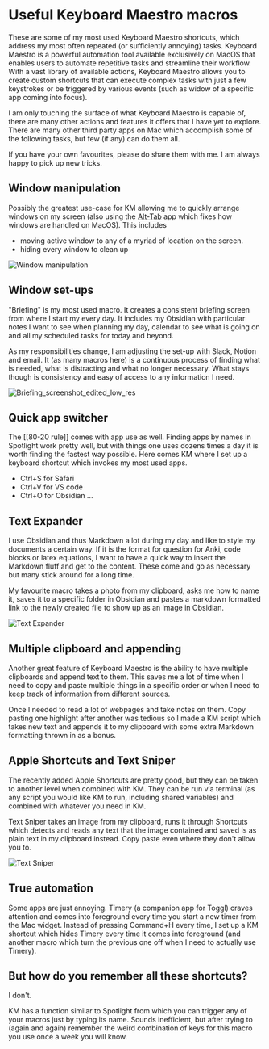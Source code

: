 
# Useful Keyboard Maestro macros

These are some of my most used Keyboard Maestro shortcuts, which address my most often repeated (or sufficiently annoying) tasks. Keyboard Maestro is a powerful automation tool available exclusively on MacOS that enables users to automate repetitive tasks and streamline their workflow. With a vast library of available actions, Keyboard Maestro allows you to create custom shortcuts that can execute complex tasks with just a few keystrokes or be triggered by various events (such as widow of a specific app coming into focus). 

I am only touching the surface of what Keyboard Maestro is capable of, there are many other actions and features it offers that I have yet to explore. There are many other third party apps on Mac which accomplish some of the following tasks, but few (if any) can do them all. 

If you have your own favourites, please do share them with me. I am always happy to pick up new tricks. 

## Window manipulation

Possibly the greatest use-case for KM allowing me to quickly arrange windows on my screen (also using the [Alt-Tab](https://alt-tab-macos.netlify.app) app which fixes how windows are handled on MacOS). 
This includes
- moving active window to any of a myriad of location on the screen.
- hiding every window to clean up

![Window manipulation](https://user-images.githubusercontent.com/77053094/233570778-50ba46b4-4904-468f-a13f-dd6d5dd3293a.gif)

## Window set-ups

"Briefing" is my most used macro. It creates a consistent briefing screen from where I start my every day. It includes my Obsidian with particular notes I want to see when planning my day, calendar to see what is going on and all my scheduled tasks for today and beyond. 

As my responsibilities change, I am adjusting the set-up with Slack, Notion and email. It (as many macros here) is a continuous process of finding what is needed, what is distracting and what no longer necessary. What stays though is consistency and easy of access to any information I need. 

![Briefing_screenshot_edited_low_res](https://user-images.githubusercontent.com/77053094/233572053-147cb053-e46c-4d33-b155-b61aff442869.jpg)


## Quick app switcher

The [[80-20 rule]] comes with app use as well. Finding apps by names in Spotlight work pretty well, but with things one uses dozens times a day it is worth finding the fastest way possible. Here comes KM where I set up a keyboard shortcut which invokes my most used apps. 
- Ctrl+S for Safari
- Ctrl+V for VS code
- Ctrl+O for Obsidian
...


## Text Expander 

I use Obsidian and thus Markdown a lot during my day and like to style my documents a certain way. If it is the format for question for Anki, code blocks or latex equations, I want to have a quick way to insert the Markdown fluff and get to the content. These come and go as necessary but many stick around for a long time. 

My favourite macro takes a photo from my clipboard, asks me how to name it, saves it to a specific folder in Obsidian and pastes a markdown formatted link to the newly created file to show up as an image in Obsidian. 

![Text Expander](https://user-images.githubusercontent.com/77053094/233570992-7367f69a-b371-4177-8281-704465a42366.gif)

## Multiple clipboard and appending

Another great feature of Keyboard Maestro is the ability to have multiple clipboards and append text to them. This saves me a lot of time when I need to copy and paste multiple things in a specific order or when I need to keep track of information from different sources. 

Once I needed to read a lot of webpages and take notes on them. Copy pasting one highlight after another was tedious so I made a KM script which takes new text and appends it to my clipboard with some extra Markdown formatting thrown in as a bonus.

## Apple Shortcuts and Text Sniper

The recently added Apple Shortcuts are pretty good, but they can be taken to another level when combined with KM. They can be run via terminal (as any script you would like KM to run, including shared variables) and combined with whatever you need in KM. 

Text Sniper takes an image from my clipboard, runs it through Shortcuts which detects and reads any text that the image contained and saved is as plain text in my clipboard instead. Copy paste even where they don't allow you to. 

![Text Sniper](https://user-images.githubusercontent.com/77053094/233571118-6e02a493-6e93-4939-b211-9e86a00d3671.gif)

## True automation

Some apps are just annoying. Timery (a companion app for Toggl) craves attention and comes into foreground every time you start a new timer from the Mac widget. Instead of pressing Command+H every time, I set up a KM shortcut which hides Timery every time it comes into foreground (and another macro which turn the previous one off when I need to actually use Timery). 

## But how do you remember all these shortcuts?
I don't. 

KM has a function similar to Spotlight from which you can trigger any of your macros just by typing its name. Sounds inefficient, but after trying to (again and again) remember the weird combination of keys for this macro you use once a week you will know. 
